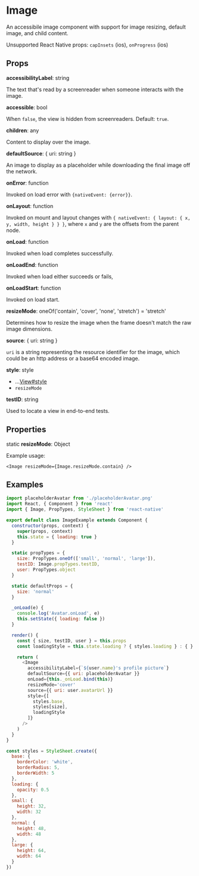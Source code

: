 # Image

An accessibile image component with support for image resizing, default image,
and child content.

Unsupported React Native props:
`capInsets` (ios),
`onProgress` (ios)

## Props

**accessibilityLabel**: string

The text that's read by a screenreader when someone interacts with the image.

**accessible**: bool

When `false`, the view is hidden from screenreaders. Default: `true`.

**children**: any

Content to display over the image.

**defaultSource**: { uri: string }

An image to display as a placeholder while downloading the final image off the network.

**onError**: function

Invoked on load error with `{nativeEvent: {error}}`.

**onLayout**: function

Invoked on mount and layout changes with `{ nativeEvent: { layout: { x, y, width,
height } } }`, where `x` and `y` are the offsets from the parent node.

**onLoad**: function

Invoked when load completes successfully.

**onLoadEnd**: function

Invoked when load either succeeds or fails,

**onLoadStart**: function

Invoked on load start.

**resizeMode**: oneOf('contain', 'cover', 'none', 'stretch') = 'stretch'

Determines how to resize the image when the frame doesn't match the raw image
dimensions.

**source**: { uri: string }

`uri` is a string representing the resource identifier for the image, which
could be an http address or a base64 encoded image.

**style**: style

+ ...[View#style](./View.md)
+ `resizeMode`

**testID**: string

Used to locate a view in end-to-end tests.

## Properties

static **resizeMode**: Object

Example usage:

```
<Image resizeMode={Image.resizeMode.contain} />
```

## Examples

```js
import placeholderAvatar from './placeholderAvatar.png'
import React, { Component } from 'react'
import { Image, PropTypes, StyleSheet } from 'react-native'

export default class ImageExample extends Component {
  constructor(props, context) {
    super(props, context)
    this.state = { loading: true }
  }

  static propTypes = {
    size: PropTypes.oneOf(['small', 'normal', 'large']),
    testID: Image.propTypes.testID,
    user: PropTypes.object
  }

  static defaultProps = {
    size: 'normal'
  }

  _onLoad(e) {
    console.log('Avatar.onLoad', e)
    this.setState({ loading: false })
  }

  render() {
    const { size, testID, user } = this.props
    const loadingStyle = this.state.loading ? { styles.loading } : { }

    return (
      <Image
        accessibilityLabel={`${user.name}'s profile picture`}
        defaultSource={{ uri: placeholderAvatar }}
        onLoad={this._onLoad.bind(this)}
        resizeMode='cover'
        source={{ uri: user.avatarUrl }}
        style={[
          styles.base,
          styles[size],
          loadingStyle
        ]}
      />
    )
  }
}

const styles = StyleSheet.create({
  base: {
    borderColor: 'white',
    borderRadius: 5,
    borderWidth: 5
  },
  loading: {
    opacity: 0.5
  },
  small: {
    height: 32,
    width: 32
  },
  normal: {
    height: 48,
    width: 48
  },
  large: {
    height: 64,
    width: 64
  }
})
```
